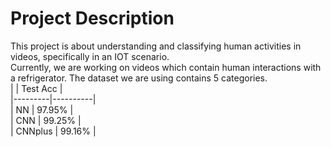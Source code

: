# Project Description
This project is about understanding and classifying human activities in videos, 
specifically in an IOT scenario.  
Currently, we are working on videos which contain human interactions with a refrigerator. The dataset we are
 using contains 5 categories.  
|         | Test Acc |  
|---------|----------|  
| NN      | 97.95%   |  
| CNN     | 99.25%   |  
| CNNplus | 99.16%   |  
